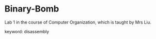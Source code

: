 # Binary-Bomb
Lab 1 in the course of Computer Organization, which is taught by Mrs Liu.

keyword: disassembly
